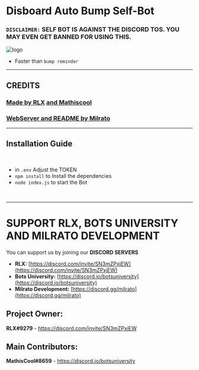 # Disboard Auto Bump Self-Bot

### `DISCLAIMER:` SELF BOT IS AGAINST THE DISCORD TOS. YOU MAY EVEN GET BANNED FOR USING THIS.

![logo](https://media.discordapp.net/attachments/860187385206800384/926460158656282724/unknown.png)
- Faster than `bump reminder`

***
## CREDITS
### [**Made by RLX**](https://discord.com/invite/SN3mZPxjEW) [**and Mathiscool**](https://discord.io/botsuniversity)

### [**WebServer and README by Milrato**](https://support.milrato.eu)

***

## Installation Guide

<br/>

- in `.env` Adjust the TOKEN
- `npm install` to Install the dependencies
- `node index.js` to start the Bot

<br/>


***

# SUPPORT RLX, BOTS UNIVERSITY AND MILRATO DEVELOPMENT

You can support us by joining our **DISCORD SERVERS**
- **RLX:**
[https://discord.com/invite/SN3mZPxjEW](https://discord.com/invite/SN3mZPxjEW)
- **Bots University:**
[https://discord.io/botsuniversity](https://discord.io/botsuniversity)
- **Milrato Development:**
[https://discord.gg/milrato](https://discord.gg/milrato)

## Project Owner:
**RLX#9279** - https://discord.com/invite/SN3mZPxjEW


## Main Contributors:
**MathisCool#8659** - https://discord.io/botsuniversity
